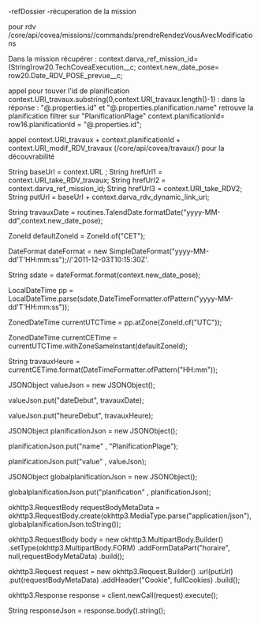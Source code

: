 -refDossier
-récuperation de la mission

pour rdv /core/api/covea/missions/<missionId>/commands/prendreRendezVousAvecModifications

Dans la mission récupérer :
context.darva_ref_mission_id=(String)row20.TechCoveaExecution__c;
context.new_date_pose= row20.Date_RDV_POSE_prevue__c;

appel pour touver l'id de planification context.URI_travaux.substring(0,context.URI_travaux.length()-1)  : dans la réponse : "@.properties.id" et "@.properties.planification.name" retrouve la planification
filtrer sur "PlanificationPlage"
context.planificationId= row16.planificationId = "@.properties.id";

appel context.URI_travaux + context.planificationId + context.URI_modif_RDV_travaux (/core/api/covea/travaux/) pour la découvrabilité


String baseUrl = context.URL ;
String hrefUrl1 = context.URI_take_RDV_travaux;
String hrefUrl2 = context.darva_ref_mission_id;
String hrefUrl3 = context.URI_take_RDV2;
String putUrl = baseUrl + context.darva_rdv_dynamic_link_uri;

String travauxDate = routines.TalendDate.formatDate("yyyy-MM-dd",context.new_date_pose);

ZoneId defaultZoneId = ZoneId.of("CET");

DateFormat dateFormat = new SimpleDateFormat("yyyy-MM-dd'T'HH:mm:ss");//'2011-12-03T10:15:30Z'.

String sdate = dateFormat.format(context.new_date_pose);

LocalDateTime pp = LocalDateTime.parse(sdate,DateTimeFormatter.ofPattern("yyyy-MM-dd'T'HH:mm:ss"));

ZonedDateTime currentUTCTime = pp.atZone(ZoneId.of("UTC"));

ZonedDateTime currentCETime = currentUTCTime.withZoneSameInstant(defaultZoneId);

String travauxHeure = currentCETime.format(DateTimeFormatter.ofPattern("HH:mm"));

JSONObject valueJson = new JSONObject();

valueJson.put("dateDebut", travauxDate);

valueJson.put("heureDebut", travauxHeure);

JSONObject planificationJson = new JSONObject();

planificationJson.put("name" , "PlanificationPlage");

planificationJson.put("value" , valueJson);

JSONObject globalplanificationJson = new JSONObject();

globalplanificationJson.put("planification" , planificationJson);

okhttp3.RequestBody requestBodyMetaData = okhttp3.RequestBody.create(okhttp3.MediaType.parse("application/json"), globalplanificationJson.toString());

okhttp3.RequestBody body = new okhttp3.MultipartBody.Builder()
 .setType(okhttp3.MultipartBody.FORM)
 .addFormDataPart("horaire", null,requestBodyMetaData)
 .build();

okhttp3.Request request = new okhttp3.Request.Builder()
 .url(putUrl)
 .put(requestBodyMetaData)
 .addHeader("Cookie", fullCookies)
 .build();

okhttp3.Response response = client.newCall(request).execute();

String responseJson = response.body().string();